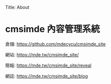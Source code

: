 Title: About

# cmsimde 內容管理系統

倉儲: <a href="https://github.com/41132222/cd2024">https://github.com/mdecycu/cmsimde_site</a>

網站: <a href="https://41132222.github.io/cd2024/content/index.html">https://mde.tw/cmsimde_site/</a>

簡報: <a href=" https://41132222/github.io/cd2024/reveal">https://mde.tw/cmsimde_site/reveal</a>

網誌: <a href=" https://41132222/github.io/cd2024/blog">https://mde.tw/cmsimde_site/blog</a>








